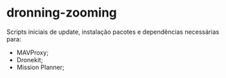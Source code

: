 # dronning-zooming

Scripts iniciais de update, instalação pacotes e dependências necessárias para:
  - MAVProxy;
  - Dronekit;
  - Mission Planner;
